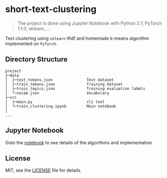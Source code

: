 # short-text-clustering
> The project is done using Jupyter Notebook with Python 3.7, PyTorch 1.1.0, sklearn, ...

Text clustering using `sklearn` tfidf and homemade k-means algorithm implemented on `PyTorch`.

## Directory Structure

```
project
├─data
│  ├─test_tokens.json               Test dataset
│  ├─train_tokens.json              Training dataset
│  ├─train_topics.json              Training evaluation labels
│  └─vocab.json                     Vocabulary
├─src
│  ├─main.py                        cli tool  
│  └─train_clustering.ipynb         Main notebook  
│
...
```

## Jupyter Notebook

Goto the [notebook](./src/train_clustering.ipynb) to see details of the algorithms and implementation.

## License

MIT, see the [LICENSE](/LICENSE) file for details.